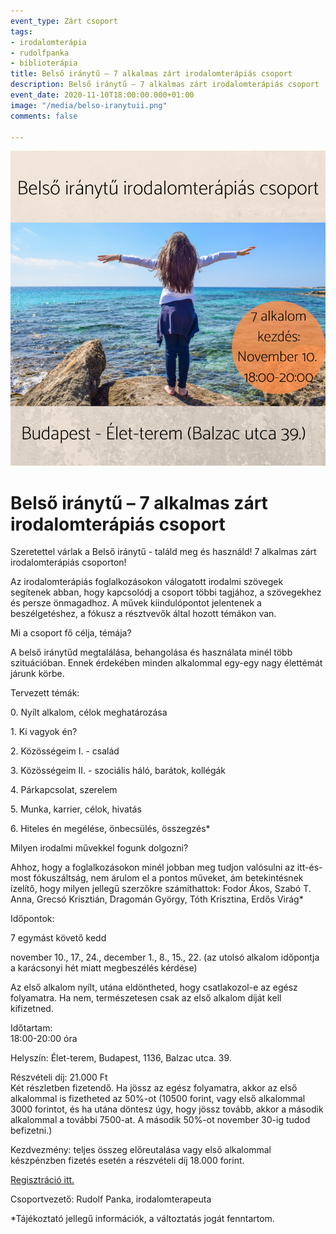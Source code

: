 ```yaml
---
event_type: Zárt csoport
tags:
- irodalomterápia
- rudolfpanka
- biblioterápia
title: Belső iránytű – 7 alkalmas zárt irodalomterápiás csoport
description: Belső iránytű – 7 alkalmas zárt irodalomterápiás csoport
event_date: 2020-11-10T18:00:00.000+01:00
image: "/media/belso-iranytuii.png"
comments: false

---
```

![](/media/belsoiranytuii.png)

# Belső iránytű – 7 alkalmas zárt irodalomterápiás csoport

Szeretettel várlak a Belső iránytű - találd meg és használd! 7 alkalmas zárt irodalomterápiás csoporton!

Az irodalomterápiás foglalkozásokon válogatott irodalmi szövegek segítenek abban, hogy kapcsolódj a csoport többi tagjához, a szövegekhez és persze önmagadhoz. A művek kiindulópontot jelentenek a beszélgetéshez, a fókusz a résztvevők által hozott témákon van.

Mi a csoport fő célja, témája?

A belső iránytűd megtalálása, behangolása és használata minél több szituációban. Ennek érdekében minden alkalommal egy-egy nagy élettémát járunk körbe.

Tervezett témák:

0\. Nyílt alkalom, célok meghatározása

1\. Ki vagyok én?

2\. Közösségeim I. - család

3\. Közösségeim II. - szociális háló, barátok, kollégák

4\. Párkapcsolat, szerelem

5\. Munka, karrier, célok, hivatás

6\. Hiteles én megélése, önbecsülés, összegzés*

Milyen irodalmi művekkel fogunk dolgozni?

Ahhoz, hogy a foglalkozásokon minél jobban meg tudjon valósulni az itt-és-most fókuszáltság, nem árulom el a pontos műveket, ám betekintésnek ízelítő, hogy milyen jellegű szerzőkre számíthattok: Fodor Ákos, Szabó T. Anna, Grecsó Krisztián, Dragomán György, Tóth Krisztina, Erdős Virág*

Időpontok:

7 egymást követő kedd

november 10., 17., 24., december 1., 8., 15., 22. (az utolsó alkalom időpontja a karácsonyi hét miatt megbeszélés kérdése)

Az első alkalom nyílt, utána eldöntheted, hogy csatlakozol-e az egész folyamatra. Ha nem, természetesen csak az első alkalom díját kell kifizetned.

Időtartam:  
18:00-20:00 óra

Helyszín: Élet-terem, Budapest, 1136, Balzac utca. 39.

Részvételi díj: 21.000 Ft  
Két részletben fizetendő. Ha jössz az egész folyamatra, akkor az első alkalommal is fizetheted az 50%-ot (10500 forint, vagy első alkalommal 3000 forintot, és ha utána döntesz úgy, hogy jössz tovább, akkor a második alkalommal a további 7500-at. A második 50%-ot november 30-ig tudod befizetni.)

Kezdvezmény: teljes összeg előreutalása vagy első alkalommal készpénzben fizetés esetén a részvételi díj 18.000 forint.

[Regisztráció itt.](https://forms.gle/x8LKU3GBiVuEa8KAA)

Csoportvezető: Rudolf Panka, irodalomterapeuta

\*Tájékoztató jellegű információk, a változtatás jogát fenntartom.